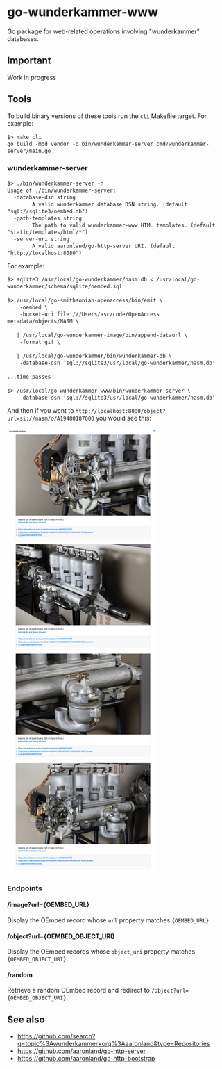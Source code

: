 # go-wunderkammer-www

Go package for web-related operations involving "wunderkammer" databases.

## Important

Work in progress

## Tools

To build binary versions of these tools run the `cli` Makefile target. For example:

```
$> make cli
go build -mod vendor -o bin/wunderkammer-server cmd/wunderkammer-server/main.go
```

### wunderkammer-server

```
$> ./bin/wunderkammer-server -h
Usage of ./bin/wunderkammer-server:
  -database-dsn string
    	A valid wunderkammer database DSN string. (default "sql://sqlite3/oembed.db")
  -path-templates string
    	The path to valid wunderkammer-www HTML templates. (default "static/templates/html/*")
  -server-uri string
    	A valid aaronland/go-http-server URI. (default "http://localhost:8080")
```

For example:

```
$> sqlite3 /usr/local/go-wunderkammer/nasm.db < /usr/local/go-wunderkammer/schema/sqlite/oembed.sql

$> /usr/local/go-smithsonian-openaccess/bin/emit \
	-oembed \
	-bucket-uri file:///Users/asc/code/OpenAccess metadata/objects/NASM \

   | /usr/local/go-wunderkammer-image/bin/append-dataurl \
	-format gif \

   | /usr/local/go-wunderkammer/bin/wunderkammer-db \
	-database-dsn 'sql://sqlite3/usr/local/go-wunderkammer/nasm.db'

...time passes

$> /usr/local/go-wunderkammer-www/bin/wunderkammer-server \
	-database-dsn 'sql://sqlite3/usr/local/go-wunderkammer/nasm.db'
```

And then if you went to `http://localhost:8080/object?url=si://nasm/o/A19480187000` you would see this:

![](docs/images/nasm.jpg)

### Endpoints

#### /image?url={OEMBED_URL}

Display the OEmbed record whose `url` property matches `{OEMBED_URL}`.

#### /object?url={OEMBED_OBJECT_URI}

Display the OEmbed records whose `object_uri` property matches `{OEMBED_OBJECT_URI}`.

#### /random

Retrieve a random OEmbed record and redirect to `/object?url={OEMBED_OBJECT_URI}`.

## See also

* https://github.com/search?q=topic%3Awunderkammer+org%3Aaaronland&type=Repositories
* https://github.com/aaronland/go-http-server
* https://github.com/aaronland/go-http-bootstrap